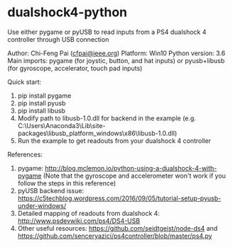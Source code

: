 # dualshock4-python
Use either pygame or pyUSB to read inputs from a PS4 dualshock 4 controller through USB connection

Author: Chi-Feng Pai (cfpai@ieee.org)
Platform: Win10
Python version: 3.6
Main imports: pygame (for joystic, button, and hat inputs) or pyusb+libusb (for gyroscope, accelerator, touch pad inputs)

Quick start:
1. pip install pygame
2. pip install pyusb
3. pip install libusb
4. Modify path to libusb-1.0.dll for backend in the example (e.g. C:\Users\Anaconda3\Lib\site-packages\libusb\_platform\_windows\x86\libusb-1.0.dll)
5. Run the example to get readouts from your dualshock 4 controller

References:
1. pygame: http://blog.mclemon.io/python-using-a-dualshock-4-with-pygame (Note that the gyroscope and accelerometer won't work if you follow the steps in this reference)
2. pyUSB backend issue: https://c5techblog.wordpress.com/2016/09/05/tutorial-setup-pyusb-under-windows/
3. Detailed mapping of readouts from dualshock 4: http://www.psdevwiki.com/ps4/DS4-USB
4. Other useful resources: https://github.com/seidtgeist/node-ds4 and https://github.com/senceryazici/ps4controller/blob/master/ps4.py
